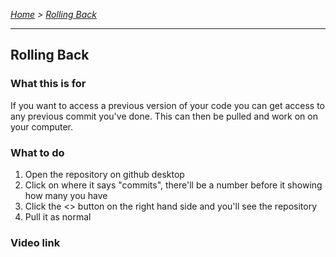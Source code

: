 *[Home](../readme.md) > [Rolling Back](./rollingBack.md)*

---

## Rolling Back

### What this is for
If you want to access a previous version of your code you can get access to any previous commit you've done. This can then be pulled and work on on your computer.

### What to do
1. Open the repository on github desktop
2. Click on where it says "commits", there'll be a number before it showing how many you have
3. Click the <> button on the right hand side and you'll see the repository
4. Pull it as normal

### Video link
